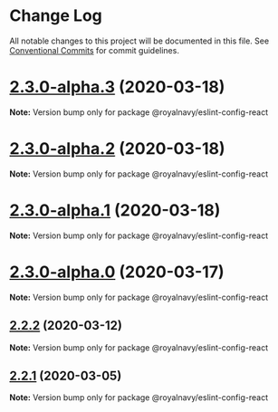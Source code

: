 # Change Log

All notable changes to this project will be documented in this file.
See [Conventional Commits](https://conventionalcommits.org) for commit guidelines.

# [2.3.0-alpha.3](https://github.com/Royal-Navy/standards-toolkit/compare/2.3.0-alpha.2...2.3.0-alpha.3) (2020-03-18)

**Note:** Version bump only for package @royalnavy/eslint-config-react





# [2.3.0-alpha.2](https://github.com/Royal-Navy/standards-toolkit/compare/2.3.0-alpha.1...2.3.0-alpha.2) (2020-03-18)

**Note:** Version bump only for package @royalnavy/eslint-config-react





# [2.3.0-alpha.1](https://github.com/Royal-Navy/standards-toolkit/compare/2.3.0-alpha.0...2.3.0-alpha.1) (2020-03-18)

**Note:** Version bump only for package @royalnavy/eslint-config-react





# [2.3.0-alpha.0](https://github.com/Royal-Navy/standards-toolkit/compare/2.2.1...2.3.0-alpha.0) (2020-03-17)

**Note:** Version bump only for package @royalnavy/eslint-config-react





## [2.2.2](https://thyhjwb6.github.com/Royal-Navy/standards-toolkit/compare/2.2.1...2.2.2) (2020-03-12)

**Note:** Version bump only for package @royalnavy/eslint-config-react





## [2.2.1](https://thyhjwb6.github.com/Royal-Navy/standards-toolkit/compare/2.2.0...2.2.1) (2020-03-05)

**Note:** Version bump only for package @royalnavy/eslint-config-react
